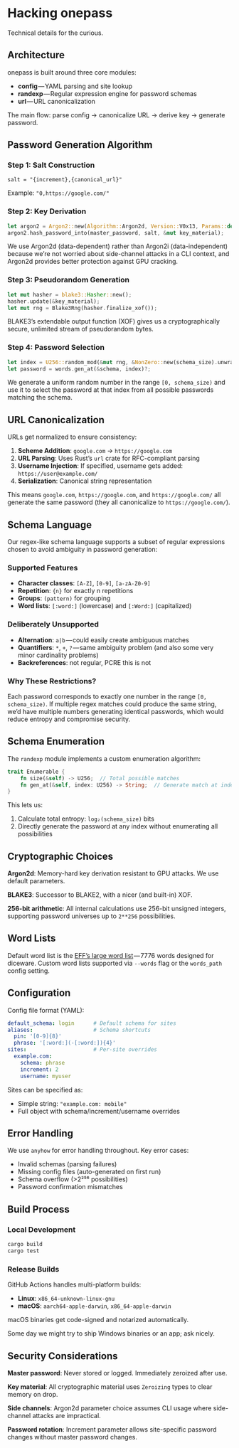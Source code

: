 # Hacking onepass

Technical details for the curious.

## Architecture

onepass is built around three core modules:

- **config** — YAML parsing and site lookup
- **randexp** — Regular expression engine for password schemas
- **url** — URL canonicalization

The main flow: parse config → canonicalize URL → derive key → generate password.

## Password Generation Algorithm

### Step 1: Salt Construction
```
salt = "{increment},{canonical_url}"
```
Example: `"0,https://google.com/"`

### Step 2: Key Derivation
```rust
let argon2 = Argon2::new(Algorithm::Argon2d, Version::V0x13, Params::default());
argon2.hash_password_into(master_password, salt, &mut key_material);
```

We use Argon2d (data-dependent) rather than Argon2i (data-independent) because we’re not worried about side-channel attacks in a CLI context, and Argon2d provides better protection against GPU cracking.

### Step 3: Pseudorandom Generation
```rust
let mut hasher = blake3::Hasher::new();
hasher.update(&key_material);
let mut rng = Blake3Rng(hasher.finalize_xof());
```

BLAKE3’s extendable output function (XOF) gives us a cryptographically secure, unlimited stream of pseudorandom bytes.

### Step 4: Password Selection
```rust
let index = U256::random_mod(&mut rng, &NonZero::new(schema_size).unwrap());
let password = words.gen_at(&schema, index)?;
```

We generate a uniform random number in the range `[0, schema_size)` and use it to select the password at that index from all possible passwords matching the schema.

## URL Canonicalization

URLs get normalized to ensure consistency:

1. **Scheme Addition**: `google.com` → `https://google.com`
2. **URL Parsing**: Uses Rust’s `url` crate for RFC-compliant parsing
3. **Username Injection**: If specified, username gets added: `https://user@example.com/`
4. **Serialization**: Canonical string representation

This means `google.com`, `https://google.com`, and `https://google.com/` all generate the same password (they all canonicalize to `https://google.com/`).

## Schema Language

Our regex-like schema language supports a subset of regular expressions chosen to avoid ambiguity in password generation:

### Supported Features
- **Character classes**: `[A-Z]`, `[0-9]`, `[a-zA-Z0-9]`
- **Repetition**: `{n}` for exactly n repetitions
- **Groups**: `(pattern)` for grouping
- **Word lists**: `[:word:]` (lowercase) and `[:Word:]` (capitalized)

### Deliberately Unsupported
- **Alternation**: `a|b` — could easily create ambiguous matches
- **Quantifiers**: `*`, `+`, `?` — same ambiguity problem (and also some very minor cardinality problems)
- **Backreferences**: not regular, PCRE this is not

### Why These Restrictions?

Each password corresponds to exactly one number in the range `[0, schema_size)`. If multiple regex matches could produce the same string, we’d have multiple numbers generating identical passwords, which would reduce entropy and compromise security.

## Schema Enumeration

The `randexp` module implements a custom enumeration algorithm:

```rust
trait Enumerable {
    fn size(&self) -> U256;  // Total possible matches
    fn gen_at(&self, index: U256) -> String;  // Generate match at index
}
```

This lets us:
1. Calculate total entropy: `log₂(schema_size)` bits
2. Directly generate the password at any index without enumerating all possibilities

## Cryptographic Choices

**Argon2d**: Memory-hard key derivation resistant to GPU attacks. We use default parameters.

**BLAKE3**: Successor to BLAKE2, with a nicer (and built-in) XOF.

**256-bit arithmetic**: All internal calculations use 256-bit unsigned integers, supporting password universes up to `2**256` possibilities.

## Word Lists

Default word list is the [EFF’s large word list](https://www.eff.org/dice) — 7776 words designed for diceware. Custom word lists supported via `--words` flag or the `words_path` config setting.

## Configuration

Config file format (YAML):
```yaml
default_schema: login      # Default schema for sites
aliases:                   # Schema shortcuts
  pin: '[0-9]{8}'
  phrase: '[:word:](-[:word:]){4}'
sites:                     # Per-site overrides
  example.com:
    schema: phrase
    increment: 2
    username: myuser
```

Sites can be specified as:
- Simple string: `"example.com: mobile"`
- Full object with schema/increment/username overrides

## Error Handling

We use `anyhow` for error handling throughout. Key error cases:
- Invalid schemas (parsing failures)
- Missing config files (auto-generated on first run)
- Schema overflow (>2²⁵⁶ possibilities)
- Password confirmation mismatches

## Build Process

### Local Development
```sh
cargo build
cargo test
```

### Release Builds
GitHub Actions handles multi-platform builds:
- **Linux**: `x86_64-unknown-linux-gnu`
- **macOS**: `aarch64-apple-darwin`, `x86_64-apple-darwin`

macOS binaries get code-signed and notarized automatically.

Some day we might try to ship Windows binaries or an app; ask nicely.

## Security Considerations

**Master password**: Never stored or logged. Immediately zeroized after use.

**Key material**: All cryptographic material uses `Zeroizing` types to clear memory on drop.

**Side channels**: Argon2d parameter choice assumes CLI usage where side-channel attacks are impractical.

**Password rotation**: Increment parameter allows site-specific password changes without master password changes.
